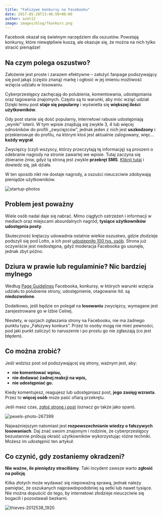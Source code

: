 ```yaml
---
title: "Fałszywe konkursy na Facebooku"
date: 2017-05-28T13:46:50+00:00
author: azet12
image: images/blog/fkonkurs.png
---
```


Facebook okazał się świetnym narzędziem dla oszustów. Powstają konkursy, które niewątpliwie kuszą, ale okazuje się, że można na nich tylko stracić pieniądze!

Na czym polega oszustwo?
------------------------

Założenie jest proste i zarazem efektywne – założyć fanpage podszywający się pod jakąś (często znaną) markę i ogłosić w jej imieniu możliwość wzięcia udziału w losowaniu.

Cyberprzestępcy zachęcają do polubienia, komentowania, udostępniania oraz tagowania znajomych. Często są to warunki, aby móc wziąć udział. Dzięki temu post **staje się popularny** i wyświetla się **większej ilości użytkowników**.

Gdy post stanie się dość popularny, internetowi rabusie udostępniają „wyniki” loterii. W tym wpisie znajdują się zwykle 3, 4 lub więcej odnośników do profili „zwycięzców”, jednak jeden z nich jest **uszkodzony** i przekierowuje do profilu, na którym ktoś jest aktualnie zalogowany, więc… **każdy wygrał**.

Zwycięzcy (czyli wszyscy, którzy przeczytają tę informację) są proszeni o odebranie nagrody na stronie zawartej we wpisie. Tutaj zaczyna się zbieranie żniw, gdyż tą stroną jest zwykle **przekręt SMS**. [Kliknij tutaj](/blog/2017/01/26/przekrety-sms-jak-nie-zostac-oszukanym-w-internecie/) i dowiedz się, jak działa.

W ten sposób nikt nie dostaje nagrody, a oszuści nieuczciwie zdobywają pieniądze użytkowników.

![startup-photos](/images/blog/startup-photos.jpg)

Problem jest poważny
--------------------

Wiele osób nadal daje się nabrać. Mimo ciągłych ostrzeżeń i informacji w mediach oraz miejscami absurdalnych nagród, **tysiące użytkowników udostępnia posty**.

Skuteczność krętaczy udowadnia ostatnie wielkie oszustwo, gdzie złodzieje podszyli się pod Lotto, a ich post [udostępniło 100 tys. osób](http://stop-oszustom.pl/falszywej-stronie-lotto-uwierzylo-ponad-60-tysiecy-osob/). Strona już oczywiście jest niedostępna, gdyż moderacja Facebooka go usunęła, jednak zbyt późno.

Dziura w prawie lub regulaminie? Nic bardziej mylnego
-----------------------------------------------------

Według [Page Guidelines](https://www.facebook.com/page_guidelines.php) Facebooka, konkursy, w których warunki wzięcia udziału to polubienie strony, udostępnienie, otagowanie itd. są **niedozwolone**.

Dodatkowo, jeśli będzie on polegał na **losowaniu** zwycięzcy, wymagane jest zarejestrowane go w Izbie Celnej.

Niestety, w opcjach zgłaszania strony na Facebooku, nie ma żadnego punktu typu „Fałszywy konkurs”. Przez to osoby mogą nie mieć pewności, pod jaki punkt zaliczyć to naruszenie i po prostu go nie zgłaszają (co jest błędem).

Co można zrobić?
----------------

Jeśli widzisz post od podszywającej się strony, ważnym jest, aby:

*   **nie komentować wpisu,**
*   **nie dodawać żadnej reakcji na wpis,**
*   **nie udostępniać go.**

Kiedy komentujesz, reagujesz lub udostępniasz post, **jego** **zasięg wzrasta**. Przez to **więcej osób** może paść ofiarą przekrętu.

Jeśli masz czas, [zgłoś stronę i post](https://pl-pl.facebook.com/help/181495968648557) (oznacz go także jako spam).

![pexels-photo-267399](/images/blog/pexels-photo-267399_.jpeg)

Najważniejszym natomiast jest **rozpowszechnianie wiedzy o fałszywych losowaniach**. Daj znać swoim znajomym i rodzinie, że cyberprzestępcy bezustannie próbują okraść użytkowników wykorzystując różne techniki. Możesz im udostępnić ten artykuł.

Co czynić, gdy zostaniemy okradzeni?
------------------------------------

**Nie ważne, ile pieniędzy straciliśmy**. Taki incydent zawsze warto **zgłosić na policję**.

Kilka złotych może wydawać się niepoważną sprawą, jednak należy pamiętać, że oszukanych najprawdopodobniej są setki lub nawet tysiące. Nie można dopuścić do tego, by internetowi złodzieje nieuczciwie się bogacili i pozostawali bezkarni.

![thieves-2012538_1920](/images/blog/thieves-2012538_1920.jpg)
